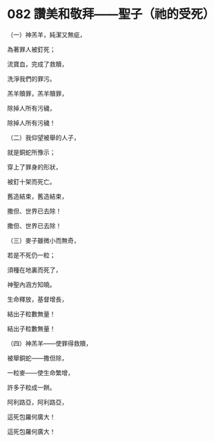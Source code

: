 # 082 讚美和敬拜——聖子（祂的受死）

（一）神羔羊，純潔又無疵，

為著罪人被釘死；

流寶血，完成了救贖，

洗淨我們的罪污。

羔羊贖罪，羔羊贖罪，

除掉人所有污穢，

除掉人所有污穢！

（二）我仰望被舉的人子，

就是銅蛇所豫示；

穿上了罪身的形狀，

被釘十架而死亡。

舊造結束，舊造結束，

撒但、世界已去除！

撒但、世界已去除！

（三）麥子雖微小而無奇，

若是不死仍一粒；

須種在地裏而死了，

神聖內涵方知曉。

生命釋放，基督增長，

結出子粒數無量！

結出子粒數無量！

（四）神羔羊——使罪得救贖，

被舉銅蛇——撒但除，

一粒麥——使生命繁增，

許多子粒成一餅。

阿利路亞，阿利路亞，

這死包羅何廣大！

這死包羅何廣大！

